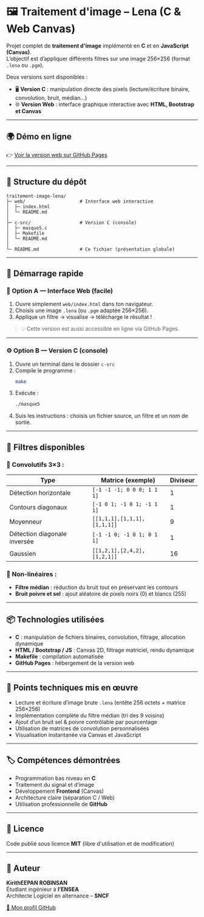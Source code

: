 # 🖼️ Traitement d'image – Lena (C & Web Canvas)

Projet complet de **traitement d'image** implémenté en **C** et en **JavaScript (Canvas)**.  
L’objectif est d’appliquer différents filtres sur une image 256×256 (format `.lena` ou `.pgm`).

Deux versions sont disponibles :  
- 🖥️ **Version C** : manipulation directe des pixels (lecture/écriture binaire, convolution, bruit, médian…)  
- 🌐 **Version Web** : interface graphique interactive avec **HTML, Bootstrap et Canvas**

---

## 🌍 Démo en ligne
👉 [Voir la version web sur GitHub Pages](https://robinsankiritheepan.github.io/lena-image-processing-c-js/)

---

## 📂 Structure du dépôt
```
traitement-image-lena/
├─ web/                    # Interface web interactive
│  ├─ index.html
│  └─ README.md
│
├─ c-src/                  # Version C (console)
│  ├─ masque5.c
│  ├─ Makefile
│  └─ README.md
│
└─ README.md               # Ce fichier (présentation globale)
```

---

## 🚀 Démarrage rapide

### 🧠 Option A — Interface Web (facile)
1. Ouvre simplement `web/index.html` dans ton navigateur.  
2. Choisis une image `.lena` (ou `.pgm` adaptée 256×256).  
3. Applique un filtre → visualise → télécharge le résultat !

> 💡 Cette version est aussi accessible en ligne via GitHub Pages.

---

### ⚙️ Option B — Version C (console)
1. Ouvre un terminal dans le dossier `c-src`
2. Compile le programme :
   ```bash
   make
   ```
3. Exécute :
   ```bash
   ./masque5
   ```
4. Suis les instructions : choisis un fichier source, un filtre et un nom de sortie.

---

## 🧪 Filtres disponibles

### 🔹 Convolutifs 3×3 :
| Type                      | Matrice (exemple) | Diviseur |
|----------------------------|------------------|-----------|
| Détection horizontale      | `[-1 -1 -1; 0 0 0; 1 1 1]` | 1 |
| Contours diagonaux         | `[-1 0 1; -1 0 1; -1 1 1]` | 1 |
| Moyenneur                  | `[[1,1,1],[1,1,1],[1,1,1]]` | 9 |
| Détection diagonale inversée | `[-1 -1 0; -1 0 1; 0 1 1]` | 1 |
| Gaussien                   | `[[1,2,1],[2,4,2],[1,2,1]]` | 16 |

### 🔹 Non-linéaires :
- **Filtre médian** : réduction du bruit tout en préservant les contours  
- **Bruit poivre et sel** : ajout aléatoire de pixels noirs (0) et blancs (255)

---

## 📦 Technologies utilisées
- **C** : manipulation de fichiers binaires, convolution, filtrage, allocation dynamique  
- **HTML / Bootstrap / JS** : Canvas 2D, filtrage matriciel, rendu dynamique  
- **Makefile** : compilation automatisée  
- **GitHub Pages** : hébergement de la version web  

---

## 🧠 Points techniques mis en œuvre
- Lecture et écriture d’image brute `.lena` (entête 256 octets + matrice 256×256)  
- Implémentation complète du filtre médian (tri des 9 voisins)  
- Ajout d’un bruit sel & poivre contrôlable par pourcentage  
- Utilisation de matrices de convolution personnalisées  
- Visualisation instantanée via Canvas et JavaScript  

---

## 🏷️ Compétences démontrées
- Programmation bas niveau en **C**  
- Traitement du signal et d’image  
- Développement **Frontend** (Canvas)  
- Architecture claire (séparation C / Web)  
- Utilisation professionnelle de **GitHub**

---

## 📄 Licence
Code publié sous licence **MIT** (libre d'utilisation et de modification)

---

## 👤 Auteur
**KirithEEPAN ROBINSAN**  
Étudiant ingénieur à **l’ENSEA**  
Architecte Logiciel en alternance – **SNCF**  

[🔗 Mon profil GitHub](https://github.com/RobinsanKirithEEPAN)

